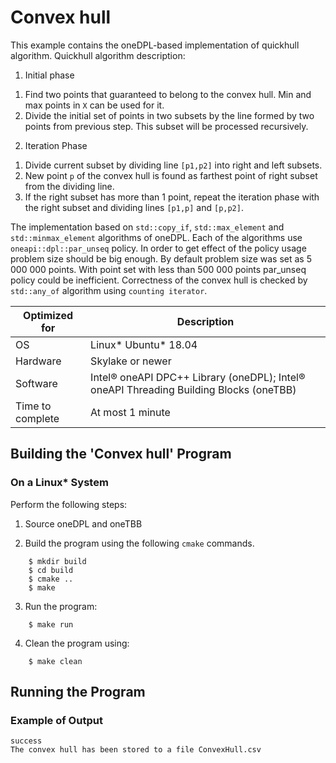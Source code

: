 # Convex hull

This example contains the oneDPL-based implementation of quickhull algorithm.
Quickhull algorithm description:
1. Initial phase
  1) Find two points that guaranteed to belong to the convex hull. Min and max points in `X` can be used for it.
  2) Divide the initial set of points in two subsets by the line formed by two points from previous step. This subset will be processed recursively.

2. Iteration Phase
  1) Divide current subset by dividing line `[p1,p2]` into right and left subsets.
  2) New point `p` of the convex hull is found as farthest point of right subset from the dividing line.
  3) If the right subset has more than 1 point, repeat the iteration phase with the right subset and dividing lines `[p1,p]` and `[p,p2]`.

The implementation based on `std::copy_if`, `std::max_element` and `std::minmax_element` algorithms of oneDPL.
Each of the algorithms use `oneapi::dpl::par_unseq` policy. In order to get effect of the policy usage problem size should be big enough.
By default problem size was set as 5 000 000 points. With point set with less than 500 000 points par_unseq policy could be inefficient.
Correctness of the convex hull is checked by `std::any_of` algorithm using `counting iterator`.

| Optimized for                   | Description                                                                                    |
|---------------------------------|------------------------------------------------------------------------------------------------|
| OS                              | Linux* Ubuntu* 18.04                                                                           |
| Hardware                        | Skylake or newer                                                                               |
| Software                        | Intel&reg; oneAPI DPC++ Library (oneDPL); Intel&reg; oneAPI Threading Building Blocks (oneTBB) |
| Time to complete                | At most 1 minute                                                                               |

## Building the 'Convex hull' Program

### On a Linux* System
Perform the following steps:

1. Source oneDPL and oneTBB

2. Build the program using the following `cmake` commands.
```
    $ mkdir build
    $ cd build
    $ cmake ..
    $ make
```

3. Run the program:
```
    $ make run
```

4. Clean the program using:
```
    $ make clean
```

## Running the Program
### Example of Output

```
success
The convex hull has been stored to a file ConvexHull.csv
```
